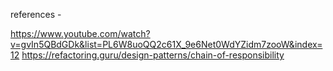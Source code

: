 references  - 

https://www.youtube.com/watch?v=gvIn5QBdGDk&list=PL6W8uoQQ2c61X_9e6Net0WdYZidm7zooW&index=12
https://refactoring.guru/design-patterns/chain-of-responsibility